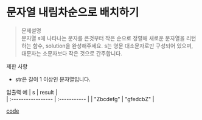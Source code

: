 # 문자열 내림차순으로 배치하기
>문제설명<br>
문자열 s에 나타나는 문자를 큰것부터 작은 순으로 정렬해 새로운 문자열을 리턴하는 함수, solution을 완성해주세요.
s는 영문 대소문자로만 구성되어 있으며, 대문자는 소문자보다 작은 것으로 간주합니다.

제한 사항
- str은 길이 1 이상인 문자열입니다.

입출력 예
| s | result |  
| :----------------- | :-----------  | 
| "Zbcdefg"	 | "gfedcbZ" |  

[code]()